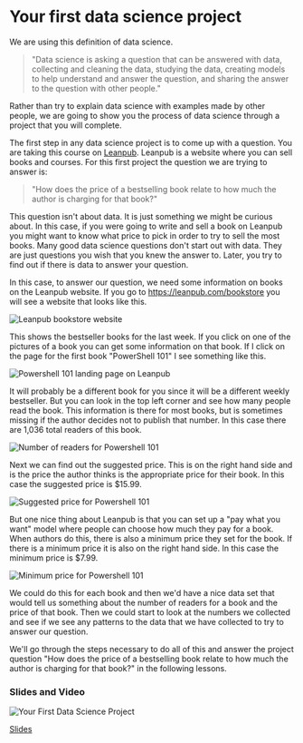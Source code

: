 # Your first data science project

We are using this definition of data science. 

> "Data science is asking a question that can be answered with data, collecting and cleaning the data, studying the data, creating models to help understand and answer the question, and sharing the answer to the question with other people."

Rather than try to explain data science with examples made by other people, we are going to show you the process of data science through a project that you will complete. 

The first step in any data science project is to come up with a question. You are taking this course on [Leanpub](https://leanpub.com/). Leanpub is a website where you can sell books and courses. For this first project the question we are trying to answer is:

> "How does the price of a bestselling book relate to how much the author is charging for that book?"

This question isn't about data. It is just something we might be curious about. In this case, if you were going to write and sell a book on Leanpub you might want to know what price to pick in order to try to sell the most books. Many good data science questions don't start out with data. They are just questions you wish that you knew the answer to. Later, you try to find out if there is data to answer your question. 


In this case, to answer our question, we need some information on books on the Leanpub website. If you go to https://leanpub.com/bookstore you will see a website that looks like this. 


![Leanpub bookstore website](https://docs.google.com/presentation/d/1auByZV5pghzELH-SMKLwxrZtigtXd-PC4Q5SrcT4qlE/export/png?id=1auByZV5pghzELH-SMKLwxrZtigtXd-PC4Q5SrcT4qlE&pageid=g2f6c41048c_0_7)


This shows the bestseller books for the last week. If you click on one of the pictures of a book you can get some information on that book. If I click on the page for the first book "PowerShell 101" I see something like this. 


![Powershell 101 landing page on Leanpub](https://docs.google.com/presentation/d/1auByZV5pghzELH-SMKLwxrZtigtXd-PC4Q5SrcT4qlE/export/png?id=1auByZV5pghzELH-SMKLwxrZtigtXd-PC4Q5SrcT4qlE&pageid=g2f6c41048c_0_12)

It will probably be a different book for you since it will be a different weekly bestseller. But you can look in the top left corner and see how many people read the book. This information is there for most books, but is sometimes missing if the author decides not to publish that number. In this case there are 1,036 total readers of this book. 


![Number of readers for Powershell 101](https://docs.google.com/presentation/d/1auByZV5pghzELH-SMKLwxrZtigtXd-PC4Q5SrcT4qlE/export/png?id=1auByZV5pghzELH-SMKLwxrZtigtXd-PC4Q5SrcT4qlE&pageid=g2f6c41048c_0_18)


Next we can find out the suggested price. This is on the right hand side and is the price the author thinks is the appropriate price for their book. In this case the suggested price is $15.99. 


![Suggested price for Powershell 101](https://docs.google.com/presentation/d/1auByZV5pghzELH-SMKLwxrZtigtXd-PC4Q5SrcT4qlE/export/png?id=1auByZV5pghzELH-SMKLwxrZtigtXd-PC4Q5SrcT4qlE&pageid=g2f6c41048c_0_24)

But one nice thing about Leanpub is that you can set up a "pay what you want" model where people can choose how much they pay for a book. When authors do this, there is also a minimum price they set for the book. If there is a minimum price it is also on the right hand side. In this case the minimum price is $7.99.


![Minimum price for Powershell 101](https://docs.google.com/presentation/d/1auByZV5pghzELH-SMKLwxrZtigtXd-PC4Q5SrcT4qlE/export/png?id=1auByZV5pghzELH-SMKLwxrZtigtXd-PC4Q5SrcT4qlE&pageid=g2f6c41048c_0_148)


We could do this for each book and then we'd have a nice data set that would tell us something about the number of readers for a book and the price of that book. Then we could start to look at the numbers we collected and see if we see any patterns to the data that we have collected to try to answer our question. 

We'll go through the steps necessary to do all of this and answer the project question "How does the price of a bestselling book relate to how much the author is charging for that book?" in the following lessons.


### Slides and Video

![Your First Data Science Project](https://youtu.be/bnwV4TdQ9_Q)

[Slides](https://docs.google.com/presentation/d/1auByZV5pghzELH-SMKLwxrZtigtXd-PC4Q5SrcT4qlE/edit?usp=sharing)




